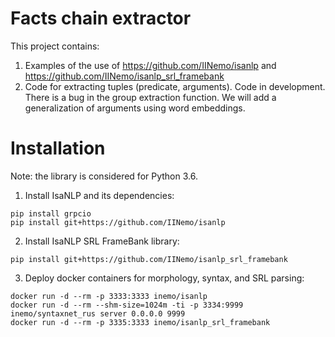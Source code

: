 # Facts chain extractor
This project contains:
1. Examples of the use of https://github.com/IINemo/isanlp and https://github.com/IINemo/isanlp_srl_framebank
2. Code for extracting tuples (predicate, arguments). Code in development. There is a bug in the group extraction function. We will add a generalization of arguments using word embeddings.

# Installation
Note: the library is considered for Python 3.6.
1. Install IsaNLP and its dependencies:
```
pip install grpcio
pip install git+https://github.com/IINemo/isanlp
```  
2. Install IsaNLP SRL FrameBank library:
```
pip install git+https://github.com/IINemo/isanlp_srl_framebank
```  
3. Deploy docker containers for morphology, syntax, and SRL parsing:  
```
docker run -d --rm -p 3333:3333 inemo/isanlp
docker run -d --rm --shm-size=1024m -ti -p 3334:9999 inemo/syntaxnet_rus server 0.0.0.0 9999
docker run -d --rm -p 3335:3333 inemo/isanlp_srl_framebank
```  
